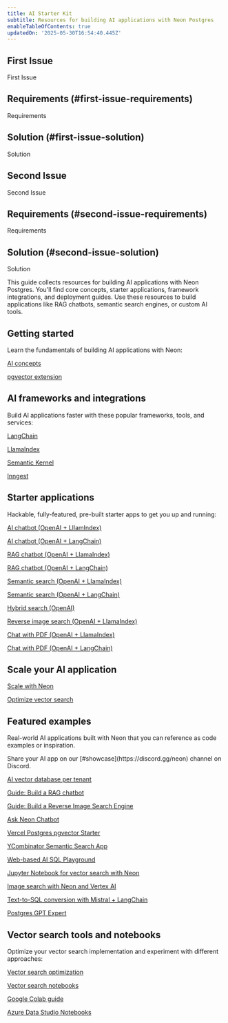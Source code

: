 ```yaml
---
title: AI Starter Kit
subtitle: Resources for building AI applications with Neon Postgres
enableTableOfContents: true
updatedOn: '2025-05-30T16:54:40.445Z'
---
```


## First Issue

First Issue

<Steps>

## Requirements (#first-issue-requirements)

Requirements

## Solution (#first-issue-solution)

Solution

</Steps>

## Second Issue

Second Issue

<Steps>

## Requirements (#second-issue-requirements)

Requirements

## Solution (#second-issue-solution)

Solution

</Steps>

This guide collects resources for building AI applications with Neon Postgres. You'll find core concepts, starter applications, framework integrations, and deployment guides. Use these resources to build applications like RAG chatbots, semantic search engines, or custom AI tools.

<CTA title="Start building AI apps with Neon" description="Sign up for Neon Postgres and jumpstart your AI application with our starter apps and resources." buttonText="Sign Up" buttonUrl="https://console.neon.tech/signup" />

## Getting started

Learn the fundamentals of building AI applications with Neon:

<DetailIconCards>

<a href="/docs/ai/ai-concepts" description="Learn the fundamentals of embeddings and vector search for AI applications" icon="openai">AI concepts</a>

<a href="/docs/extensions/pgvector" description="Get started with pgvector for storing and querying vector embeddings" icon="openai">pgvector extension</a>

</DetailIconCards>

## AI frameworks and integrations

Build AI applications faster with these popular frameworks, tools, and services:

<DetailIconCards>

<a href="/docs/ai/langchain" description="Create AI applications using LangChain with OpenAI and Neon" icon="langchain">LangChain</a>

<a href="/docs/ai/llamaindex" description="Build RAG applications using LlamaIndex with OpenAI and Neon" icon="llamaindex">LlamaIndex</a>

<a href="/docs/ai/semantic-kernel" description="Develop AI applications using Semantic Kernel with Azure OpenAI" icon="openai">Semantic Kernel</a>

<a href="/docs/ai/inngest" description="Build reliable AI workflows with Inngest and Neon" icon="openai">Inngest</a>

</DetailIconCards>

## Starter applications

Hackable, fully-featured, pre-built starter apps to get you up and running:

<DetailIconCards>

<a href="https://github.com/neondatabase/examples/tree/main/ai/llamaindex/chatbot-nextjs" description="A Next.js AI chatbot starter app built with OpenAI and LlamaIndex" icon="github">AI chatbot (OpenAI + LllamIndex)</a>

<a href="https://github.com/neondatabase/examples/tree/main/ai/langchain/chatbot-nextjs" description="A Next.js AI chatbot starter app built with OpenAI and LangChain" icon="github">AI chatbot (OpenAI + LangChain)</a>

<a href="https://github.com/neondatabase/examples/tree/main/ai/llamaindex/rag-nextjs" description="A Next.js RAG chatbot starter app built with OpenAI and LlamaIndex" icon="github">RAG chatbot (OpenAI + LlamaIndex)</a>

<a href="https://github.com/neondatabase/examples/tree/main/ai/langchain/rag-nextjs" description="A Next.js RAG chatbot starter app built with OpenAI and LangChain" icon="github">RAG chatbot (OpenAI + LangChain)</a>

<a href="https://github.com/neondatabase/examples/tree/main/ai/llamaindex/semantic-search-nextjs" description="A Next.js Semantic Search chatbot starter app built with OpenAI and LlamaIndex" icon="github">Semantic search (OpenAI + LlamaIndex)</a>

<a href="https://github.com/neondatabase/examples/tree/main/ai/langchain/semantic-search-nextjs" description="A Next.js Semantic Search chatbot starter app built with OpenAI and LangChain" icon="github">Semantic search (OpenAI + LangChain)</a>

<a href="https://github.com/neondatabase/examples/tree/main/ai/hybrid-search-nextjs" description="A Next.js Hybrid Search starter app built with OpenAI" icon="github">Hybrid search (OpenAI)</a>

<a href="https://github.com/neondatabase/examples/tree/main/ai/llamaindex/reverse-image-search-nextjs" description="A Next.js Reverse Image Search Engine starter app built with OpenAI and LlamaIndex" icon="github">Reverse image search (OpenAI + LlamaIndex)</a>

<a href="https://github.com/neondatabase/examples/tree/main/ai/llamaindex/chat-with-pdf-nextjs" description="A Next.js Chat with PDF chatbot starter app built with OpenAI and LlamaIndex" icon="github">Chat with PDF (OpenAI + LlamaIndex)</a>

<a href="https://github.com/neondatabase/examples/tree/main/ai/langchain/chat-with-pdf-nextjs" description="A Next.js Chat with PDF chatbot starter app built with OpenAI and LangChain" icon="github">Chat with PDF (OpenAI + LangChain)</a>

</DetailIconCards>

## Scale your AI application

<DetailIconCards>

<a href="/docs/ai/ai-scale-with-neon" description="Learn how to scale your AI application with Autoscaling and Read Replicas" icon="openai">Scale with Neon</a>

<a href="/docs/ai/ai-vector-search-optimization" description="Best practices for optimizing vector search performance" icon="openai">Optimize vector search</a>

</DetailIconCards>

## Featured examples

Real-world AI applications built with Neon that you can reference as code examples or inspiration.

<Admonition type="tip" title="Built something cool?">
Share your AI app on our [#showcase](https://discord.gg/neon) channel on Discord.
</Admonition>

<DetailIconCards>

<a href="https://github.com/neondatabase/ai-vector-db-per-tenant" description="Deploy an AI vector database per-tenant architecture with Neon" icon="github">AI vector database per tenant</a>

<a href="/guides/chatbot-astro-postgres-llamaindex" description="Build a RAG chatbot in an Astro application with LlamaIndex and Postgres" icon="openai">Guide: Build a RAG chatbot</a>

<a href="/guides/llamaindex-postgres-search-images" description="Using LlamaIndex with Postgres to Build your own Reverse Image Search Engine" icon="openai">Guide: Build a Reverse Image Search Engine</a>

<a href="https://github.com/neondatabase/ask-neon" description="An Ask Neon AI-powered chatbot built with pgvector" icon="github">Ask Neon Chatbot</a>

<a href="https://vercel.com/templates/next.js/postgres-pgvector" description="Enable vector similarity search with Vercel Postgres powered by Neon" icon="github">Vercel Postgres pgvector Starter</a>

<a href="https://github.com/neondatabase/yc-idea-matcher" description="YCombinator semantic search application" icon="github">YCombinator Semantic Search App</a>

<a href="https://github.com/neondatabase/postgres-ai-playground" description="An AI-enabled SQL playground application for natural language queries" icon="github">Web-based AI SQL Playground</a>

<a href="https://github.com/neondatabase/neon-vector-search-openai-notebooks" description="Jupyter Notebook for vector search with Neon, pgvector, and OpenAI" icon="github">Jupyter Notebook for vector search with Neon</a>

<a href="https://github.com/ItzCrazyKns/Neon-Image-Search" description="Community: An image search app built with Neon and Vertex AI" icon="github">Image search with Neon and Vertex AI</a>

<a href="https://github.com/mistralai/cookbook/blob/main/third_party/Neon/neon_text_to_sql.ipynb" description="A Text-to-SQL conversion app built with Mistral AI, Neon, and LangChain" icon="github">Text-to-SQL conversion with Mistral + LangChain</a>

<a href="/blog/openais-gpt-store-is-live-create-and-publish-a-custom-postgres-gpt-expert" description="Blog + repo: Create and publish a custom Postgres GPT Expert using OpenAI's GPT" icon="openai">Postgres GPT Expert</a>

</DetailIconCards>

## Vector search tools and notebooks

Optimize your vector search implementation and experiment with different approaches:

<DetailIconCards>

<a href="/docs/ai/ai-vector-search-optimization" description="Best practices for optimizing vector search performance" icon="openai">Vector search optimization</a>

<a href="https://github.com/neondatabase/neon-vector-search-openai-notebooks" description="Interactive notebooks for vector search with OpenAI" icon="github">Vector search notebooks</a>

<a href="/docs/ai/ai-google-colab" description="Use Neon with Google Colab for ML experiments" icon="openai">Google Colab guide</a>

<a href="/docs/ai/ai-azure-notebooks" description="A cloud-based Jupyter notebook service integrated with Azure Data Studio" icon="openai">Azure Data Studio Notebooks</a>

</DetailIconCards>
